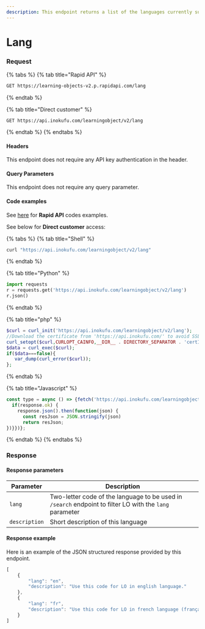 ```yaml
---
description: This endpoint returns a list of the languages currently supported by the API.
---
```


# Lang

### Request

{% tabs %}
{% tab title="Rapid API" %}
```bash
GET https://learning-objects-v2.p.rapidapi.com/lang
```
{% endtab %}

{% tab title="Direct customer" %}
```
GET https://api.inokufu.com/learningobject/v2/lang
```
{% endtab %}
{% endtabs %}

#### Headers

This endpoint does not require any API key authentication in the header.

#### Query Parameters

This endpoint does not require any query parameter.

#### Code examples

See [here](https://rapidapi.com/inokufu-search-api/api/learning-objects-v2/) for **Rapid API** codes examples.

See below for **Direct customer** access:

{% tabs %}
{% tab title="Shell" %}
```bash
curl "https://api.inokufu.com/learningobject/v2/lang"
```
{% endtab %}

{% tab title="Python" %}
```python
import requests
r = requests.get('https://api.inokufu.com/learningobject/v2/lang')
r.json()
```
{% endtab %}

{% tab title="php" %}
```php
$curl = curl_init('https://api.inokufu.com/learningobject/v2/lang');
//Download the certificate from 'https://api.inokufu.com/' to avoid SSL errors and replace 'certInokufu.cer' with the name of your downloaded file
curl_setopt($curl,CURLOPT_CAINFO,__DIR__ . DIRECTORY_SEPARATOR . 'certInokufu.cer');
$data = curl_exec($curl);
if($data===false){
   var_dump(curl_error($curl));
};
```
{% endtab %}

{% tab title="Javascript" %}
```javascript
const type = async () => {fetch('https://api.inokufu.com/learningobject/v2/lang' ).then(function(response) {
  if(response.ok) {
    response.json().then(function(json) { 
      const resJson = JSON.stringify(json)
      return resJson;
})}})};
```
{% endtab %}
{% endtabs %}

### Response

#### Response parameters

| Parameter     | Description                                                                                             |
| ------------- | ------------------------------------------------------------------------------------------------------- |
| `lang`        | Two-letter code of the language to be used in `/search` endpoint to filter LO with the `lang` parameter |
| `description` | Short description of this language                                                                      |

#### Response example

Here is an example of the JSON structured response provided by this endpoint.

```javascript
[
    {
        "lang": "en",
        "description": "Use this code for LO in english language."
    },
    {
        "lang": "fr",
        "description": "Use this code for LO in french language (français)."
    }
]
```

